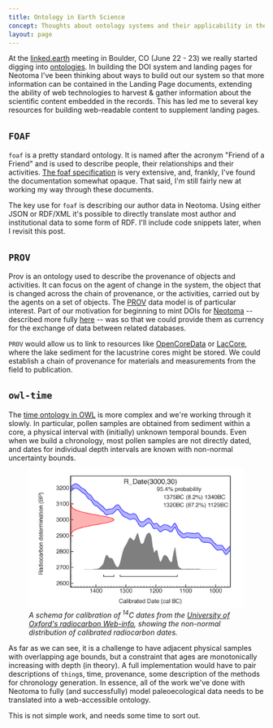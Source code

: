 ```yaml
---
title: Ontology in Earth Science
concept: Thoughts about ontology systems and their applicability in the Earth Sciences
layout: page
---
```



At the [linked.earth](http://www.organicdatacuration.org/linkedearth/index.php/Main_Page) meeting in Boulder, CO (June 22 - 23) we really started digging into [ontologies](https://en.wikipedia.org/wiki/Ontology_(information_science)).  In building the DOI system and landing pages for Neotoma I've been thinking about ways to build out our system so that more information can be contained in the Landing Page documents, extending the ability of web technologies to harvest & gather information about the scientific content embedded in the records.  This has led me to several key resources for building web-readable content to supplement landing pages.

## `FOAF`

`foaf` is a pretty standard ontology.  It is named after the acronym "Friend of a Friend" and is used to describe people, their relationships and their activities.  [The foaf specification](http://xmlns.com/foaf/spec/) is very extensive, and, frankly, I've found the documentation somewhat opaque.  That said, I'm still fairly new at working my way through these documents.

The key use for `foaf` is describing our author data in Neotoma.  Using either JSON or RDF/XML it's possible to directly translate most author and institutional data to some form of RDF.  I'll include code snippets later, when I revisit this post.

## `PROV`

Prov is an ontology used to describe the provenance of objects and activities.  It can focus on the agent of change in the system, the object that is changed across the chain of provenance, or the activities, carried out by the agents on a set of objects.  The [PROV](https://www.w3.org/TR/2013/NOTE-prov-primer-20130430/) data model is of particular interest.  Part of our motivation for beginning to mint DOIs for [Neotoma](http://neotomadb.org) -- described more fully [here]() -- was so that we could provide them as currency for the exchange of data between related databases.

`PROV` would allow us to link to resources like [OpenCoreData](http://opencoredata.org/) or [LacCore](http://lrc.geo.umn.edu/laccore/), where the lake sediment for the lacustrine cores might be stored.  We could establish a chain of provenance for materials and measurements from the field to publication.

## `owl-time`

The [time ontology in OWL](https://www.w3.org/TR/owl-time/) is more complex and we're working through it slowly.  In particular, pollen samples are obtained from sediment within a core, a physical interval with (initially) unknown temporal bounds.  Even when we build a chronology, most pollen samples are not directly dated, and dates for individual depth intervals are known with non-normal uncertainty bounds.

<figure>
<img src="/images/calib.gif" alt="Radiocarbon calibration curve">
<figcaption><i>A schema for calibration of <sup>14</sup>C dates from the <a href="https://c14.arch.ox.ac.uk/embed.php?File=calibration.html">University of Oxford's radiocarbon Web-info</a>, showing the non-normal distribution of calibrated radiocarbon dates.</i></figcaption></figure>

As far as we can see, it is a challenge to have adjacent physical samples with overlapping age bounds, but a constraint that ages are monotonically increasing with depth (in theory).  A full implementation would have to pair descriptions of `thing`s, time, provenance, some description of the methods for chronology generation.  In essence, all of the work we've done with Neotoma to fully (and successfully) model paleoecological data needs to be translated into a web-accessible ontology.

This is not simple work, and needs some time to sort out.